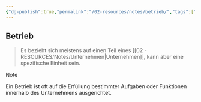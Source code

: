 ```yaml
---
{"dg-publish":true,"permalink":"/02-resources/notes/betrieb/","tags":["bwl","#LF01"],"noteIcon":"","updated":"2024-06-17T09:14:54.000+02:00"}
---
```


## Betrieb 
> Es bezieht sich meistens auf einen Teil eines [[02 - RESOURCES/Notes/Unternehmen\|Unternehmen]], kann aber eine spezifische Einheit sein.


> [!note] 
> Ein Betrieb ist oft auf die Erfüllung bestimmter Aufgaben oder Funktionen innerhalb des Unternehmens ausgerichtet.
